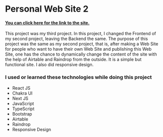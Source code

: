 # Personal Web Site 2

#### [You can click here for the link to the site.](https://cristiano-ronaldo.vercel.app/)


This project was my third project. In this project, I changed the Frontend of my second project, leaving the Backend the same. The purpose of this project was the same as my second project, that is, after making a Web Site for people who want to have their own Web Site and publishing this Web Site, one has the chance to dynamically change the content of the site with the help of Airtable and Raindrop from the outside. It is a simple but functional site. I also did responsive design.


### I used or learned these technologies while doing this project


* React JS
* Chakra UI
* Next JS
* JavaScript
* TypeScript
* Bootstrap
* Airtable
* Raindrop
* Responsive Design
